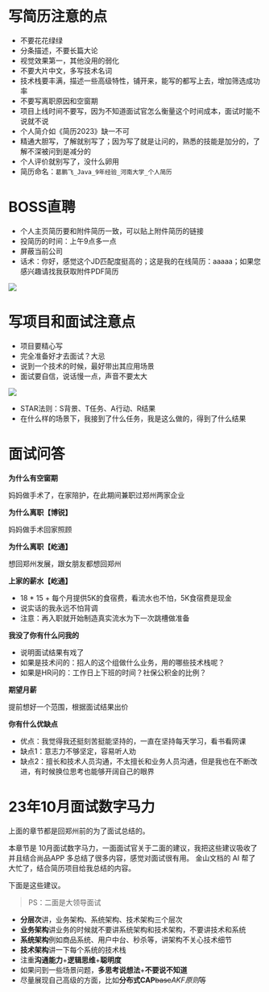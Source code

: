 # 写简历注意的点

- 不要花花绿绿
- 分条描述，不要长篇大论
- 视觉效果第一，其他没用的弱化
- 不要大片中文，多写技术名词
- 技术栈要丰满，描述一些高级特性，铺开来，能写的都写上去，增加筛选成功率
- 不要写离职原因和空窗期
- 项目上线时间不要写，因为不知道面试官怎么衡量这个时间成本，面试时能不说就不说
- 个人简介如《简历2023》缺一不可
- 精通大胆写，了解就别写了；因为写了就是让问的，熟悉的技能是加分的，了解不深被问到是减分的
- 个人评价就别写了，没什么卵用
- 简历命名：`葛鹏飞_Java_9年经验_河南大学_个人简历`

# BOSS直聘

- 个人主页简历要和附件简历一致，可以贴上附件简历的链接
- 投简历的时间：上午9点多一点
- 屏蔽当前公司
- 话术：你好，感觉这个JD匹配度挺高的；这是我的在线简历：aaaaa；如果您感兴趣请找我获取附件PDF简历

![](https://cdn.nlark.com/yuque/0/2023/png/267064/1702280115671-0be261c9-fe6b-447d-98bc-6949862078a3.png?zoom=55)

# 写项目和面试注意点

- 项目要精心写
- 完全准备好才去面试？大忌
- 说到一个技术的时候，最好带出其应用场景
- 面试要自信，说话慢一点，声音不要太大

![](https://cdn.nlark.com/yuque/0/2023/png/267064/1702280086678-1e3341e6-d942-4062-8cd3-151d144d532e.png?x-oss-process=image%2Fresize%2Cw_1335%2Climit_0&?zoom=55)

- STAR法则：S背景、T任务、A行动、R结果
- 在什么样的场景下，我接到了什么任务，我是这么做的，得到了什么结果

# 面试问答

**为什么有空窗期**

妈妈做手术了，在家陪护，在此期间兼职过郑州两家企业

**为什么离职【博锐】**

妈妈做手术回家照顾

**为什么离职【屹通】**

想回郑州发展，跟女朋友都想回郑州

**上家的薪水【屹通】**

- 18 * 15 + 每个月提供5K的食宿费，看流水也不怕，5K食宿费是现金
- 说实话的我永远不怕背调
- 注意：再入职就开始制造真实流水为下一次跳槽做准备

**我没了你有什么问我的**

- 说明面试结果有戏了
- 如果是技术问的：招人的这个组做什么业务，用的哪些技术栈呢？
- 如果是HR问的：工作日上下班的时间？社保公积金的比例？

**期望月薪**

提前想好一个范围，根据面试结果出价

**你有什么优缺点**

- 优点：我觉得我还挺刻苦挺能坚持的，一直在坚持每天学习，看书看网课
- 缺点1：意志力不够坚定，容易听人劝
- 缺点2：擅长和技术人员沟通，不太擅长和业务人员沟通，但是我也在不断改进，有时候换位思考也能够开阔自己的眼界

# 23年10月面试数字马力

上面的章节都是回郑州前的为了面试总结的。

本章节是 10月面试数字马力，一面面试官关于二面的建议，我把这些建议吸收了并且结合尚品APP 多总结了很多内容，感觉对面试很有用。
金山文档的 AI 帮了大忙了，结合简历项目给我总结的内容。

下面是这些建议。

> PS：二面是大领导面试

- **分层次**讲，业务架构、系统架构、技术架构三个层次
- **业务架构**讲业务的时候就不要讲系统架构和技术架构，不要讲技术和系统
- **系统架构**例如商品系统、用户中台、秒杀等，讲架构不关心技术细节
- **技术架构**讲一下每个系统的技术栈
- 注重**沟通能力**+**逻辑思维**+**聪明度**
- 如果问到一些场景问题，**多思考说想法**+**不要说不知道**
- 尽量展现自己高级的方面，比如**分布式CAP**~~base~~*AKF原则*等